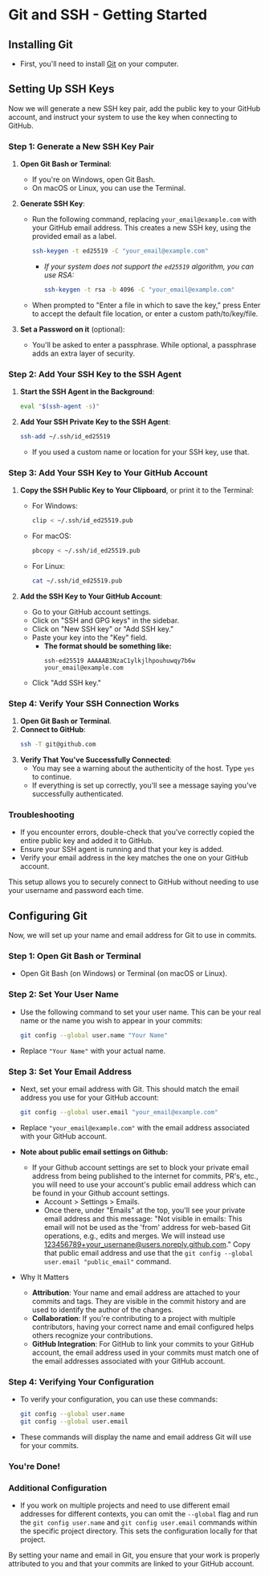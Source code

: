 # Git and SSH - Getting Started

## Installing Git
- First, you'll need to install <a href="https://git-scm.com/downloads">Git</a> on your computer. 


## Setting Up SSH Keys
Now we will generate a new SSH key pair, add the public key to your GitHub account, and instruct your system to use the key when connecting to GitHub.


### Step 1: Generate a New SSH Key Pair

1. **Open Git Bash or Terminal**:
   - If you're on Windows, open Git Bash. 
   - On macOS or Linux, you can use the Terminal.

2. **Generate SSH Key**:
   - Run the following command, replacing `your_email@example.com` with your GitHub email address. This creates a new SSH key, using the provided email as a label.
     ```sh
     ssh-keygen -t ed25519 -C "your_email@example.com"
     ```
     - *If your system does not support the `ed25519` algorithm, you can use RSA:*
       ```sh
       ssh-keygen -t rsa -b 4096 -C "your_email@example.com"
       ```
   - When prompted to "Enter a file in which to save the key," press Enter to accept the default file location, or enter a custom path/to/key/file.

3. **Set a Password on it** (optional):
   - You'll be asked to enter a passphrase. While optional, a passphrase adds an extra layer of security.


### Step 2: Add Your SSH Key to the SSH Agent

1. **Start the SSH Agent in the Background**:
   ```sh
   eval "$(ssh-agent -s)"
   ```

2. **Add Your SSH Private Key to the SSH Agent**:
    ```sh
    ssh-add ~/.ssh/id_ed25519
    ```
     - If you used a custom name or location for your SSH key, use that.


### Step 3: Add Your SSH Key to Your GitHub Account

1. **Copy the SSH Public Key to Your Clipboard**, or print it to the Terminal:
   - For Windows:
     ```sh
     clip < ~/.ssh/id_ed25519.pub
     ```
   - For macOS:
     ```sh
     pbcopy < ~/.ssh/id_ed25519.pub
     ```
   - For Linux:
     ```sh
     cat ~/.ssh/id_ed25519.pub
     ```

2. **Add the SSH Key to Your GitHub Account**:
   - Go to your GitHub account settings.
   - Click on "SSH and GPG keys" in the sidebar.
   - Click on "New SSH key" or "Add SSH key."
   - Paste your key into the "Key" field.
     - **The format should be something like:**
       ```
       ssh-ed25519 AAAAAB3NzaC1ylkjlhpouhuwqy7b6w your_email@example.com
       ```
   - Click "Add SSH key."

### Step 4: Verify Your SSH Connection Works

1. **Open Git Bash or Terminal**.
2. **Connect to GitHub**:
   ```sh
   ssh -T git@github.com
   ```
3. **Verify That You've Successfully Connected**:
   - You may see a warning about the authenticity of the host. Type `yes` to continue.
   - If everything is set up correctly, you'll see a message saying you've successfully authenticated.

### Troubleshooting

- If you encounter errors, double-check that you've correctly copied the entire public key and added it to GitHub.
- Ensure your SSH agent is running and that your key is added.
- Verify your email address in the key matches the one on your GitHub account.

This setup allows you to securely connect to GitHub without needing to use your username and password each time.


## Configuring Git
Now, we will set up your name and email address for Git to use in commits.

### Step 1: Open Git Bash or Terminal
- Open Git Bash (on Windows) or Terminal (on macOS or Linux).

### Step 2: Set Your User Name
- Use the following command to set your user name. This can be your real name or the name you wish to appear in your commits:
  ```sh
  git config --global user.name "Your Name"
  ```
- Replace `"Your Name"` with your actual name.

### Step 3: Set Your Email Address
  - Next, set your email address with Git. This should match the email address you use for your GitHub account:
    ```sh
    git config --global user.email "your_email@example.com"
    ```
  - Replace `"your_email@example.com"` with the email address associated with your GitHub account.
  - **Note about public email settings on Github:**
    - If your Github account settings are set to block your private email address from being published to the internet for commits, PR's, etc., you will need to use your account's public email address which can be found in your Github account settings.
      - Account > Settings > Emails. 
      - Once there, under "Emails" at the top, you'll see your private email address and this message:  "Not visible in emails:  This email will not be used as the 'from' address for web-based Git operations, e.g., edits and merges. We will instead use 123456789+your_usernane@users.noreply.github.com." Copy that public email address and use that the `git config --global user.email "public_email"` command.

  - Why It Matters
    - **Attribution**: Your name and email address are attached to your commits and tags. They are visible in the commit history and are used to identify the author of the changes.
    - **Collaboration**: If you're contributing to a project with multiple contributors, having your correct name and email configured helps others recognize your contributions.
    - **GitHub Integration**: For GitHub to link your commits to your GitHub account, the email address used in your commits must match one of the email addresses associated with your GitHub account.

### Step 4: Verifying Your Configuration
- To verify your configuration, you can use these commands:
  ```sh
  git config --global user.name
  git config --global user.email
  ```
- These commands will display the name and email address Git will use for your commits.

### You're Done!

### Additional Configuration
- If you work on multiple projects and need to use different email addresses for different contexts, you can omit the `--global` flag and run the `git config user.name` and `git config user.email` commands within the specific project directory. This sets the configuration locally for that project.

By setting your name and email in Git, you ensure that your work is properly attributed to you and that your commits are linked to your GitHub account.